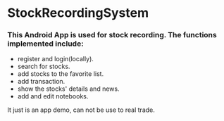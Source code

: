 # StockRecordingSystem

### This Android App is used for stock recording. The functions implemented include:

- register and login(locally).
- search for stocks.
- add stocks to the favorite list.
- add transaction.
- show the stocks' details and news.
- add and edit notebooks.

It just is an app demo, can not be use to real trade.
